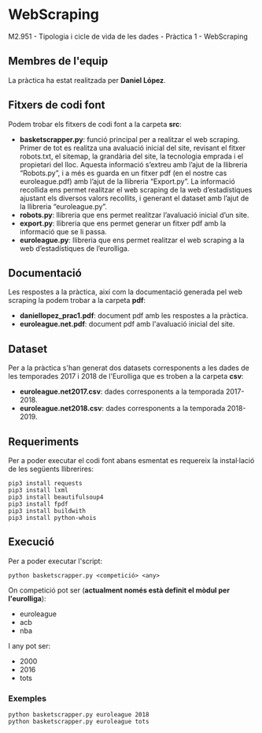 # WebScraping

M2.951 - Tipologia i cicle de vida de les dades - Pràctica 1 - WebScraping

## Membres de l'equip

La pràctica ha estat realitzada per **Daniel López**. 

## Fitxers de codi font

Podem trobar els fitxers de codi font a la carpeta **src**:

* **basketscrapper.py**: funció principal per a realitzar el web scraping. Primer de tot es realitza una avaluació inicial del site, revisant el fitxer robots.txt, el sitemap, la grandària del site, la tecnologia emprada i el propietari del lloc. Aquesta informació s’extreu amb l’ajut de la llibreria “Robots.py”, i a més es guarda en un fitxer pdf (en el nostre cas euroleague.pdf) amb l’ajut de la llibreria “Export.py”. La informació recollida ens permet realitzar el web scraping de la web d’estadístiques ajustant els diversos valors recollits, i generant el dataset amb l’ajut de la llibreria “euroleague.py”.
* **robots.py**: llibreria que ens permet realitzar l’avaluació inicial d’un site.
* **export.py**:  llibreria que ens permet generar un fitxer pdf amb la informació que se li passa.
* **euroleague.py**: llibreria que ens permet realitzar el web scraping a la web d’estadístiques de l’eurolliga.

## Documentació

Les respostes a la pràctica, així com la documentació generada pel web scraping la podem trobar a la carpeta **pdf**:

* **daniellopez_prac1.pdf**: document pdf amb les respostes a la pràctica.
* **euroleague.net.pdf**: document pdf amb l'avaluació inicial del site.

## Dataset

Per a la pràctica s'han generat dos datasets corresponents a les dades de les temporades 2017 i 2018 de l'Eurolliga que es troben a la carpeta **csv**:
* **euroleague.net2017.csv**: dades corresponents a la temporada 2017-2018.
* **euroleague.net2018.csv**: dades corresponents a la temporada 2018-2019.

## Requeriments

Per a poder executar el codi font abans esmentat es requereix la instal·lació de les següents llibrerires:
```
pip3 install requests
pip3 install lxml
pip3 install beautifulsoup4
pip3 install fpdf
pip3 install buildwith
pip3 install python-whois
```
## Execució

Per a poder executar l'script:
```
python basketscrapper.py <competició> <any>
```
On competició pot ser (**actualment només està definit el mòdul per l'eurolliga**): 
* euroleague
* acb
* nba

I any pot ser: 
* 2000
* 2016
* tots

### Exemples
```
python basketscrapper.py euroleague 2018
python basketscrapper.py euroleague tots
```
